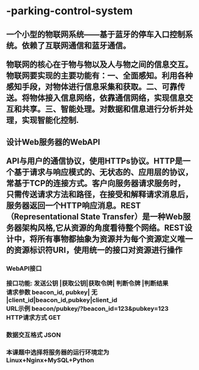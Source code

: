 # -parking-control-system
<h2>一个小型的物联网系统——基于蓝牙的停车入口控制系统。依赖了互联网通信和蓝牙通信。
<p>物联网的核心在于物与物以及人与物之间的信息交互。物联网要实现的主要功能有：一、全面感知。利用各种感知手段，对物体进行信息采集和获取。二、可靠传送。将物体接入信息网络，依靠通信网络，实现信息交互和共享。三、智能处理。对数据和信息进行分析并处理，实现智能化控制.

<h2>设计Web服务器的WebAPI
<p>API与用户的通信协议，使用HTTPs协议。HTTP是一个基于请求与响应模式的、无状态的、应用层的协议，常基于TCP的连接方式。客户向服务器请求服务时，只需传送请求方法和路径，在接受和解释请求消息后，服务器返回一个HTTP响应消息。REST（Representational State Transfer）是一种Web服务器架构风格,它从资源的角度看待整个网络。REST设计中，将所有事物都抽象为资源并为每个资源定义唯一的资源标识符URI，使用统一的接口对资源进行操作

<h3>WebAPI接口
<p>接口功能:    发送公钥     |获取公钥|获取令牌|  判断令牌       |判断结果<br/>
请求参数	beacon_id, pubkey|	无	 |client_id|beacon_id,pubkey|client_id<br/>
URL示例	beacon/pubkey/?beacon_id=123&pubkey=123 <br/>
HTTP请求方式	GET
<h3>数据交互格式	JSON

<h3>本课题中选择将服务器的运行环境定为Linux+Nginx+MySQL+Python
